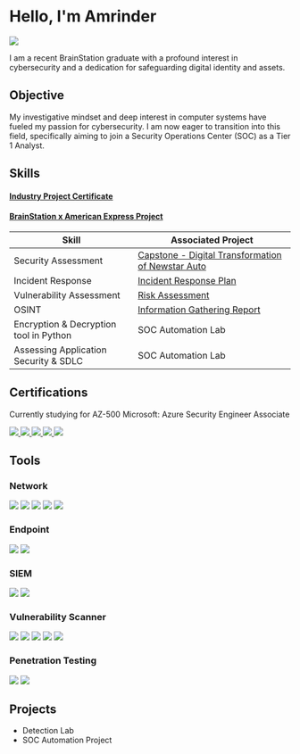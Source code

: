 # Hello, I'm Amrinder
<a href="https://www.linkedin.com/in/amrinder-s-gill/"><img src="https://img.shields.io/badge/-LinkedIn-0072b1?&style=for-the-badge&logo=linkedin&logoColor=white" /></a>


I am a recent BrainStation graduate with a profound interest in cybersecurity and a dedication for safeguarding digital identity and assets.

## Objective

My investigative mindset and deep interest in computer systems have fueled my passion for cybersecurity. I am now eager to transition into this field, specifically aiming to join a Security Operations Center (SOC) as a Tier 1 Analyst.

## Skills

####  <a href="https://drive.google.com/file/d/1ex_BMyTKlQ-NX8QCZpxoOxJwI8HeoHuq/view?usp=drive_link"> Industry Project Certificate </a>

#### <a href="https://drive.google.com/file/d/16GRiVJF45rgyV8kjuW_Zh9u9wXgFkWeR/view?usp=drive_link"> BrainStation x American Express Project </a>


| Skill                                         | Associated Project         |
|-----------------------------------------------|----------------------------|
| Security Assessment | <a href="https://drive.google.com/drive/folders/121Egb9xVw1y8k90VrlGVoj8a4xWx_KjV?usp=drive_link"> Capstone - Digital Transformation of Newstar Auto</a>|
| Incident Response          | <a href="https://docs.google.com/document/d/1Mg0f8kx-EeG1yPtVbMKucxmFZsLLNSZQHVu2Mwj2CYE/edit?usp=sharing"> Incident Response Plan</a>|
| Vulnerability Assessment | <a href="https://docs.google.com/document/d/1kfDuXhT86a9LCIlPx8ZJITb7pJTwllp8w2j32bSzzJY/edit?usp=sharing">Risk Assessment</a>|
| OSINT          | <a href="https://docs.google.com/document/d/1osw2flFA-GLlyinpZr_ATRyJv6XXYqOA3uyOUOU_-CQ/edit?usp=sharing"> Information Gathering Report </a>|
| Encryption & Decryption tool in Python      | SOC Automation Lab|
| Assessing Application Security & SDLC                  | SOC Automation Lab|


## Certifications

Currently studying for AZ-500 Microsoft: Azure Security Engineer Associate

<div>
  <a href="https://www.credly.com/badges/3dd9ca98-f70e-4ef3-a448-58989a071b06/public_url">
    <img src="https://img.shields.io/badge/-CDSA-006400?logo=hack-the-box&style=for-the-badge&logoColor=white" />
  </a>
  <a href="https://www.credly.com/badges/a9559841-8d9f-44a6-aab8-0e53950c8ce7/public_url">
    <img src="https://img.shields.io/badge/-CySA%2B-FF0000?&style=for-the-badge&logo=CompTIA&logoColor=white" />
  </a>
  <a href="https://www.credly.com/badges/d2e3fd28-d9b0-46df-95f9-fe23368fb4d1/public_url">
    <img src="https://img.shields.io/badge/-Security%2B-FF0000?&style=for-the-badge&logo=CompTIA&logoColor=white" />
  </a>
  <a href="https://www.credly.com/badges/b1c1c773-1e05-4736-8017-7a113793a69b/public_url">
    <img src="https://img.shields.io/badge/-Network%2B-007ACC?&style=for-the-badge&logo=CompTIA&logoColor=white" />
  </a>
  <a href="https://www.credly.com/badges/5de108bd-0251-4c7d-a8c6-25657a2bd958/public_url">
    <img src="https://img.shields.io/badge/-A%2B-4D4D4D?&style=for-the-badge&logo=CompTIA&logoColor=white" />
  </a>
</div>

## Tools


### Network
<div>
    <img src="https://img.shields.io/badge/-Wireshark-1679A7?&style=for-the-badge&logo=Wireshark&logoColor=white" />
    <img src="https://img.shields.io/badge/-NMAP-0078D4?&style=for-the-badge&logo=NMAP&logoColor=white" />
    <img src="https://img.shields.io/badge/-Suricata-EF3B2D?&style=for-the-badge&logo=Suricata&logoColor=white" />
    <img src="https://img.shields.io/badge/-Zeek-777BB4?&style=for-the-badge&logo=Zeek&logoColor=white" />
   <img src="https://img.shields.io/badge/-SNORT-ffb3b3?&style=for-the-badge&logo=CISCO&logoColor=white" />
</div>

### Endpoint
<div>
    <img src="https://img.shields.io/badge/-Microsoft_Defender_for_Endpoint-00A4EF?&style=for-the-badge&logo=Microsoft&logoColor=white" />
    <img src="https://img.shields.io/badge/-Velociraptor-4B275F?&style=for-the-badge&logo=Velociraptor&logoColor=white" />
</div>

### SIEM
<div>
    <img src="https://img.shields.io/badge/-Splunk-ff4d4d?&style=for-the-badge&logo=Splunk&logoColor=white" />
    <img src="https://img.shields.io/badge/-Elastic-005571?&style=for-the-badge&logo=Elastic&logoColor=white" />
</div>

### Vulnerability Scanner
<div>
  <img src="https://img.shields.io/badge/-Nessus-black?&style=for-the-badge&logo=nessus&logoColor=white" />
  <img src="https://img.shields.io/badge/-SNYK-4d0099?&style=for-the-badge&logo=snyk&logoColor=white" />
  <img src="https://img.shields.io/badge/-openvas-green?&style=for-the-badge&logo=PORTSWIGGER&logoColor=white" />
  <img src="https://img.shields.io/badge/-ZAP-1a53ff?&style=for-the-badge&logo=OWASP&logoColor=white" />
   <img src="https://img.shields.io/badge/-NIKTO-black?&style=for-the-badge&logoColor=white" />
</div>


### Penetration Testing
<div>
  <img src="https://img.shields.io/badge/-Metasploit-1a8cff?&style=for-the-badge&logo=metasploit&logoColor=white" />
  <img src="https://img.shields.io/badge/-BURP_SUITE-ff9900?&style=for-the-badge&logo=PORTSWIGGER&logoColor=white" />

</div>





## Projects
- Detection Lab
- SOC Automation Project
